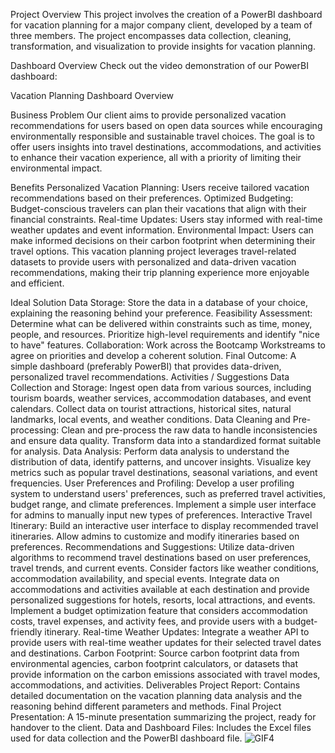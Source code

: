 Project Overview
This project involves the creation of a PowerBI dashboard for vacation planning for a major company client, developed by a team of three members. The project encompasses data collection, cleaning, transformation, and visualization to provide insights for vacation planning.

Dashboard Overview
Check out the video demonstration of our PowerBI dashboard:

Vacation Planning Dashboard Overview

Business Problem
Our client aims to provide personalized vacation recommendations for users based on open data sources while encouraging environmentally responsible and sustainable travel choices. The goal is to offer users insights into travel destinations, accommodations, and activities to enhance their vacation experience, all with a priority of limiting their environmental impact.

Benefits
Personalized Vacation Planning: Users receive tailored vacation recommendations based on their preferences.
Optimized Budgeting: Budget-conscious travelers can plan their vacations that align with their financial constraints.
Real-time Updates: Users stay informed with real-time weather updates and event information.
Environmental Impact: Users can make informed decisions on their carbon footprint when determining their travel options.
This vacation planning project leverages travel-related datasets to provide users with personalized and data-driven vacation recommendations, making their trip planning experience more enjoyable and efficient.

Ideal Solution
Data Storage: Store the data in a database of your choice, explaining the reasoning behind your preference.
Feasibility Assessment: Determine what can be delivered within constraints such as time, money, people, and resources. Prioritize high-level requirements and identify "nice to have" features.
Collaboration: Work across the Bootcamp Workstreams to agree on priorities and develop a coherent solution.
Final Outcome: A simple dashboard (preferably PowerBI) that provides data-driven, personalized travel recommendations.
Activities / Suggestions
Data Collection and Storage:
Ingest open data from various sources, including tourism boards, weather services, accommodation databases, and event calendars.
Collect data on tourist attractions, historical sites, natural landmarks, local events, and weather conditions.
Data Cleaning and Pre-processing:
Clean and pre-process the raw data to handle inconsistencies and ensure data quality.
Transform data into a standardized format suitable for analysis.
Data Analysis:
Perform data analysis to understand the distribution of data, identify patterns, and uncover insights.
Visualize key metrics such as popular travel destinations, seasonal variations, and event frequencies.
User Preferences and Profiling:
Develop a user profiling system to understand users' preferences, such as preferred travel activities, budget range, and climate preferences.
Implement a simple user interface for admins to manually input new types of preferences.
Interactive Travel Itinerary:
Build an interactive user interface to display recommended travel itineraries.
Allow admins to customize and modify itineraries based on preferences.
Recommendations and Suggestions:
Utilize data-driven algorithms to recommend travel destinations based on user preferences, travel trends, and current events.
Consider factors like weather conditions, accommodation availability, and special events.
Integrate data on accommodations and activities available at each destination and provide personalized suggestions for hotels, resorts, local attractions, and events.
Implement a budget optimization feature that considers accommodation costs, travel expenses, and activity fees, and provide users with a budget-friendly itinerary.
Real-time Weather Updates:
Integrate a weather API to provide users with real-time weather updates for their selected travel dates and destinations.
Carbon Footprint:
Source carbon footprint data from environmental agencies, carbon footprint calculators, or datasets that provide information on the carbon emissions associated with travel modes, accommodations, and activities.
Deliverables
Project Report: Contains detailed documentation on the vacation planning data analysis and the reasoning behind different parameters and methods.
Final Project Presentation: A 15-minute presentation summarizing the project, ready for handover to the client.
Data and Dashboard Files: Includes the Excel files used for data collection and the PowerBI dashboard file.
![GIF4](https://github.com/user-attachments/assets/3791253a-b8a9-42bb-af03-108de67a75d1)
